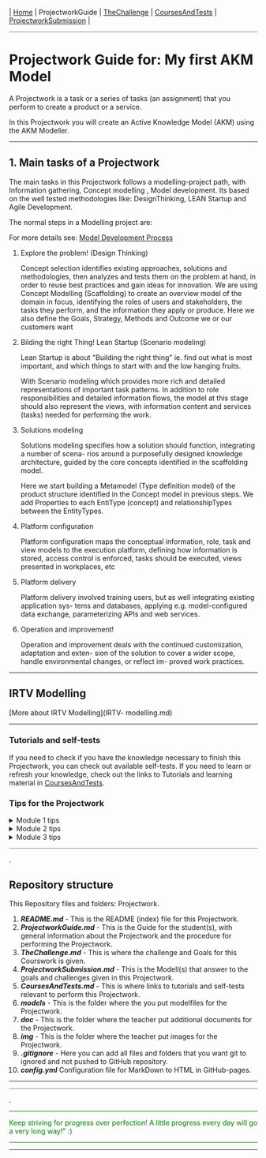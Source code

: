 | [Home](Home.md) | ProjectworkGuide | [TheChallenge](TheChallenge.md) |  [CoursesAndTests](CoursesAndTests.md) | [ProjectworkSubmission](ProjectworkSubmission.md) |

<hr style="background: gray" />

# Projectwork Guide for: My first AKM Model

A Projectwork is a task or a series of tasks (an assignment) that you perform to create a product or a service.

In this Projectwork you will create an Active Knowledge Model (AKM) using the AKM Modeller.

---

## 1. Main tasks of a Projectwork

The main tasks in this Projectwork follows a modelling-project path, with Information gathering, Concept modelling , Model development.
Its based on the well tested methodologies like: DesignThinking, LEAN Startup and Agile Development.

The normal steps in a Modelling project are:

For more details see:
[Model Development Process](ModelDevelopmentProcess.md)

1. Explore the problem! (Design Thinking)  

    Concept selection identifies existing approaches, solutions and methodologies, then analyzes and tests them on the problem at hand, in order to reuse best practices and gain ideas for innovation.
    We are using Concept Modelling (Scaffolding) to create an overview model of the domain in focus, identifying the roles of users and stakeholders, the tasks they perform, and the information they apply or produce.
    Here we also define the Goals, Strategy, Methods and Outcome we or our customers want

2. Bilding the right Thing! Lean Startup (Scenario modeling)

   Lean Startup is about "Building the right thing" ie. find out what is most important, and which things to start with and the low hanging fruits.

    With Scenario modeling which provides more rich and detailed representations of important task patterns. In addition to role responsibilities and detailed information flows, the model at this stage should also represent the views, with information content and services (tasks) needed for performing the work.

3. Solutions modeling

    Solutions modeling specifies how a solution should function, integrating a number of scena- rios around a purposefully designed knowledge architecture, guided by the core concepts identified in the scaffolding model.

    Here we start building a Metamodel (Type definition model) of the product structure identified in the Concept model in previous steps. We add Properties to each EntiType (concept) and relationshipTypes between the EntityTypes.

4. Platform configuration

    Platform configuration maps the conceptual information, role, task and view models to the execution platform, defining how information is stored, access control is enforced, tasks should be executed, views presented in workplaces, etc
5. Platform delivery

    Platform delivery involved training users, but as well integrating existing application sys- tems and databases, applying e.g. model-configured data exchange, parameterizing APIs and web services.
6. Operation and improvement!

    Operation and improvement deals with the continued customization, adaptation and exten- sion of the solution to cover a wider scope, handle environmental changes, or reflect im- proved work practices.

---

## IRTV Modelling

[More about IRTV Modelling](IRTV- modelling.md)

---

### Tutorials and self-tests

If you need to check if you have the knowledge necessary to finish this Projectwork, you can check out available self-tests.
If you need to learn or refresh your knowledge, check out the links to Tutorials and learning material in [CoursesAndTests](CoursesAndTests.md).

### Tips for the Projectwork

<details><summary>Module 1 tips</summary>

- ...
- ...

</details>

<details><summary>Module 2 tips</summary>

- ...
- ...

</details>

<details><summary>Module 3 tips</summary>

- ...
- ...

</details>

<hr style="background: gray" />

.

## Repository structure

This Repository files and folders:
 Projectwork.

1. ***README.md*** - This is the README (index) file for this Projectwork.
1. ***ProjectworkGuide.md*** - This is the Guide for the student(s), with general information about the Projectwork and the procedure for performing the Projectwork.
1. ***TheChallenge.md*** - This is where the challenge and Goals for this Courswork is given.
1. ***ProjectworkSubmission.md*** - This is the Modell(s) that answer to the goals and challenges given in this Projectwork.
1. ***CoursesAndTests.md*** - This is where links to tutorials and self-tests relevant to perform this Projectwork.
1. ***models*** - This is the folder where the you put modelfiles for the Projectwork.
1. ***doc*** - This is the folder where the teacher put additional documents for the Projectwork.
1. ***img*** - This is the folder where the teacher put images for the Projectwork.
1. ***.gitignore*** - Here you can add all files and folders that you want git to ignored and not pushed to GitHub repository.
1. ***config.yml*** Configuration file for MarkDown to HTML in GitHub-pages.

---
<hr style="background: gray" />

.

<hr style="background: green" />
<span style="color: green">
Keep striving for progress over perfection! A little progress every day will go a very long way!" :)
</span>
<hr style="background: green" />

---
